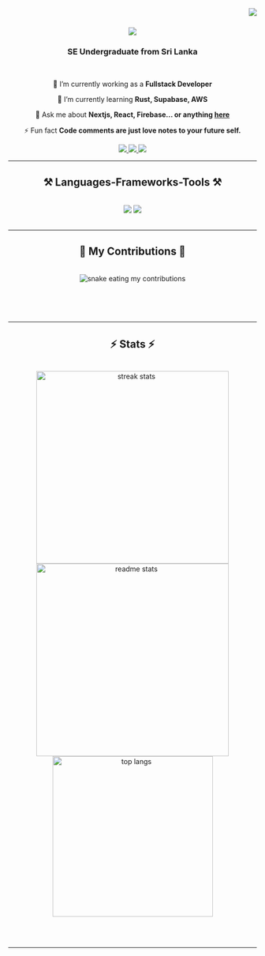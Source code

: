 <img align="right" src="https://visitor-badge.laobi.icu/badge?page_id=salesp07.salesp07" />

<h1 align="center">
    <img src="https://readme-typing-svg.demolab.com?font=Poppins&weight=500&size=30&pause=1000&color=36F715&center=true&vCenter=true&width=435&lines=Hi+There+%F0%9F%91%8B;I'm+Lahiru+%F0%9F%98%89;Welcome+to+my+profile!;Fullstack+Developer;+UI%2FUX+Designer;Ready+for+any+challenge!" />
</h1>

<h3 align="center">SE Undergraduate from Sri Lanka</h3>

<br/>

<div align="center">
 
 🔭 I’m currently working as a **Fullstack Developer**
 
 🌱 I’m currently learning **Rust, Supabase, AWS**

💬 Ask me about **Nextjs, React, Firebase... or anything [here](https://github.com/LahiruZam/LahiruZam/issues)**

⚡ Fun fact **Code comments are just love notes to your future self.**

 </div>
 
<div align="center"> 
  <a href="sampath.hru@gmail.com">
    <img src="https://img.shields.io/badge/Gmail-333333?style=for-the-badge&logo=gmail&logoColor=red" />
  </a>
  <a href="https://www.linkedin.com/in/lahiru-sampath-482260255" target="_blank">
    <img src="https://img.shields.io/badge/LinkedIn-0077B5?style=for-the-badge&logo=linkedin&logoColor=white" target="_blank" />
  </a>
  <a href="https://github.com/LahiruZaM" target="_blank">
     <img src="https://img.shields.io/badge/Portfolio-FF5722?style=for-the-badge&logo=todoist&logoColor=white" target="_blank" /> <!-- sqlite, safari, google-chrome are other good icon options -->
  </a>
</div>

 <hr/>
 
<h2 align="center">⚒️ Languages-Frameworks-Tools ⚒️</h2>
<br/>
<div align="center">
<img src="https://skillicons.dev/icons?i=nextjs,supabase,prisma,tailwind,react,angular,dart,java,aws,firebase," />
<img src="https://skillicons.dev/icons?i=vercel,androidstudio,kali,postman,yarn,xd,figma,ps,ai," /><br>
</div>

<br/>
<hr/>

<div align="center">
  <h2>🐍 My Contributions 🐍</h2>
  <br>
  <img alt="snake eating my contributions" src="https://raw.githubusercontent.com//LahiruZam/output/github-contribution-grid-snake.svg" />
  
  <br/><br/><br/>
</div>

<hr/>

<h2 align="center">⚡ Stats ⚡</h2>
<br>
<div align=center>
  <img width=390 src="https://github-readme-streak-stats-salesp07.vercel.app/?user=LahiruZam&count_private=true&theme=react&border_radius=10" alt="streak stats"/>
  <img width=390 src="https://github-readme-stats-salesp07.vercel.app/api?username=LahiruZam&count_private=true&show_icons=true&theme=react&rank_icon=github&border_radius=10" alt="readme stats" />
  <br/>
  <img width=325 align="center" src="https://github-readme-stats-salesp07.vercel.app/api/top-langs/?username=salesp07&hide=HTML&langs_count=8&layout=compact&theme=react&border_radius=10&size_weight=0.5&count_weight=0.5&exclude_repo=github-readme-stats" alt="top langs" />
</div>

<br/><br/>

<hr/>

<br/>



<br/>
